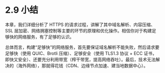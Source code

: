 # 2.9 小结

本章，我们详细分析了 HTTPS 的请求过程，讲解了其中域名解析、内容压缩、SSL 层加密、网络拥塞控制等主要的环节的原理和优化操作。相信你对于构建足够快的网络服务，有了足够的认识。

总体而言，构建“足够快”的网络服务，首先要保证域名解析不能失败，然后请求要足够快（使用 QUIC、Brotli 压缩）、足够安全（使用 TLS1.3 协议 + ECC 证书，即快又安全）、还要充分利用带宽（榨干带宽，提高网络吞吐）。最后，技术无法解决的（海外网络），那就得花钱（CDN、边缘节点加速、建当地数据中心）。
